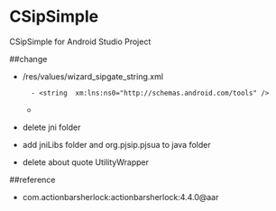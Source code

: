 CSipSimple
==========

CSipSimple for Android Studio Project

##change

* /res/values/wizard_sipgate_string.xml 
    	
    	- <string  xm:lns:ns0="http://schemas.android.com/tools" />
	+ <resources xmlns:ns0="http://schemas.android.com/tools"/>

* delete jni folder
* add jniLibs folder and  org.pjsip.pjsua to java folder
* delete about quote UtilityWrapper


##reference

* com.actionbarsherlock:actionbarsherlock:4.4.0@aar


